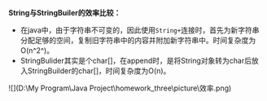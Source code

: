 **String与StringBuiler的效率比较：**

* 在java中，由于字符串不可变的，因此使用`String+`连接时，首先为新字符串分配足够的空间，复制旧字符串中的内容并附加新字符串中。时间复杂度为O(n^2^)。
* StringBulider其实是个char[]，在append时，是将String对象转为char后放入StringBuilder的char[]，时间复杂度为O(n)。

![](D:\My Program\Java Project\homework_three\picture\效率.png)

